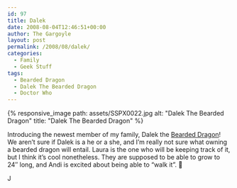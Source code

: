 ```yaml
---
id: 97
title: Dalek
date: 2008-08-04T12:46:51+00:00
author: The Gargoyle
layout: post
permalink: /2008/08/dalek/
categories:
  - Family
  - Geek Stuff
tags:
  - Bearded Dragon
  - Dalek The Bearded Dragon
  - Doctor Who
---
```


{% responsive_image path: assets/SSPX0022.jpg alt: "Dalek The Bearded Dragon" title: "Dalek The Bearded Dragon" %}

Introducing the newest member of my family, Dalek the [Bearded Dragon](http://en.wikipedia.org/wiki/Bearded_dragon)! We aren&#8217;t sure if Dalek is a he or a she, and I&#8217;m really not sure what owning a bearded dragon will entail. Laura is the one who will be keeping track of it, but I think it&#8217;s cool nonetheless. They are supposed to be able to grow to 24&#8243; long, and Andi is excited about being able to &#8220;walk it&#8221;. 🙂

J
